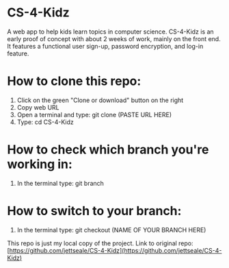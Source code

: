 # CS-4-Kidz
A web app to help kids learn topics in computer science. 
CS-4-Kidz is an early proof of concept with about 2 weeks of work, mainly on the front end. 
It features a functional user sign-up, password encryption, and log-in feature. 

# How to clone this repo:
1. Click on the green "Clone or download" button on the right
2. Copy web URL
3. Open a terminal and type: git clone (PASTE URL HERE)
4. Type: cd CS-4-Kidz

# How to check which branch you're working in:
1. In the terminal type: git branch

# How to switch to your branch:
1. In the terminal type: git checkout (NAME OF YOUR BRANCH HERE)

This repo is just my local copy of the project. Link to original repo: [https://github.com/jettseale/CS-4-Kidz](https://github.com/jettseale/CS-4-Kidz)
